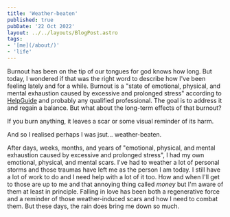 ```yaml
---
title: 'Weather-beaten'
published: true
pubDate: '22 Oct 2022'
layout: ../../layouts/BlogPost.astro
tags:
- '[me](/about/)'
- 'life'
---
```


Burnout has been on the tip of our tongues for god knows how long. But today, I wondered if that was the right word to describe how I've been feeling lately and for a while. Burnout is a "state of emotional, physical, and mental exhaustion caused by excessive and prolonged stress" according to [HelpGuide](https://www.helpguide.org/articles/stress/burnout-prevention-and-recovery.htm) and probably any qualified professional. The goal is to address it and regain a balance. But what about the long-term effects of that burnout?

If you burn anything, it leaves a scar or some visual reminder of its harm.

And so I realised perhaps I was jsut... weather-beaten.

After days, weeks, months, and years of "emotional, physical, and mental exhaustion caused by excessive and prolonged stress", I had my own emotional, physical, and mental scars. I've had to weather a lot of personal storms and those traumas have left me as the person I am today. I still have a lot of work to do and I need help with a lot of it too. How and when I'll get to those are up to me and that annoying thing called _money_ but I'm aware of them at least in principle. Falling in love has been both a regenerative force and a reminder of those weather-induced scars and how I need to combat them. But these days, the rain does bring me down so much.